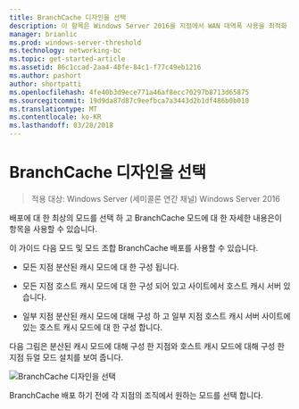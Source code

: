 ```yaml
---
title: BranchCache 디자인을 선택
description: 이 항목은 Windows Server 2016을 지점에서 WAN 대역폭 사용을 최적화 하 분산 / 호스팅된 캐시 모드로 BranchCache 배포 하는 방법을 보여 주는 BranchCache 배포 가이드
manager: brianlic
ms.prod: windows-server-threshold
ms.technology: networking-bc
ms.topic: get-started-article
ms.assetid: 86c1ccad-2aa4-40fe-84c1-f77c49eb1216
ms.author: pashort
author: shortpatti
ms.openlocfilehash: 4fe40b3d9ece771a46af8ecc70297b8713d65875
ms.sourcegitcommit: 19d9da87d87c9eefbca7a3443d2b1df486b0b010
ms.translationtype: MT
ms.contentlocale: ko-KR
ms.lasthandoff: 03/28/2018
---
```

# <a name="choosing-a-branchcache-design"></a>BranchCache 디자인을 선택

>적용 대상: Windows Server (세미콜론 연간 채널) Windows Server 2016

배포에 대 한 최상의 모드를 선택 하 고 BranchCache 모드에 대 한 자세한 내용은이 항목을 사용할 수 있습니다.  
  
이 가이드 다음 모드 및 모드 조합 BranchCache 배포를 사용할 수 있습니다.  
  
-   모든 지점 분산된 캐시 모드에 대 한 구성 됩니다.  
  
-   모든 지점 호스트 캐시 모드에 대 한 구성 되어 있고 사이트에서 호스트 캐시 서버 있습니다.  
  
-   일부 지점 분산된 캐시 모드에 대해 구성 하 고 일부 지점 호스트 캐시 서버 사이트에 있는 호스트 캐시 모드에 대 한 구성 합니다.  
  
다음 그림은 분산된 캐시 모드에 대해 구성 한 지점와 호스트 캐시 모드에 대해 구성 한 지점 듀얼 모드 설치를 보여 줍니다.  
  
![BranchCache 디자인을 선택](../../media/Choosing-a-BranchCache-Design/bc_new_modes.jpg)  
  
BranchCache 배포 하기 전에 각 지점의 조직에서 원하는 모드를 선택 합니다.  
  


